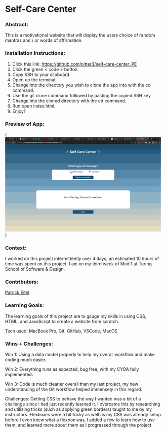 # Self-Care Center 

### Abstract:

This is a motivational website that will display the users choice of random mantras and / or words of affirmation.

### Installation Instructions:

1. Click this link: https://github.com/pitter3/self-care-center_PE
2. Click the green < code > button.
3. Copy SSH to your clipboard.
4. Open up the terminal.
5. Change into the directory you wish to clone the app into with the cd command.
6. Use the git clone command followed by pasting the copied SSH key.
7. Change into the cloned directory with the cd command.
8. Run open index.html.
9. Enjoy!

### Preview of App:
(![Alt text](Untitled.gif))

### Context:

I worked on this project intermittently over 4 days, an estimated 10 hours of time was spent on this project. I am on my third week of Mod 1 at Turing School of Software & Design.

### Contributors:

[Patrick Eitel](https://github.com/pitter3).

### Learning Goals:
The learning goals of this project are to gauge my skills in using CSS, HTML, and JavaScript to create a website from scratch. 

Tech used: MacBook Pro, Git, GitHub, VSCode, MacOS

### Wins + Challenges:

Win 1: Using a data model properly to help my overall workflow and make coding much easier.

Win 2: Everything runs as expected, bug free, with my CYOA fully implemented.

Win 3: Code is much cleaner overall than my last project, my new understanding of the Git workflow helped immensely in this regard.

Challenges: Getting CSS to behave the way I wanted was a bit of a challenge since I had just recently learned it. I overcame this by researching and utilizing tricks (such as applying green borders) taught to me by my instructors. Flexboxes were a bit tricky as well as my CSS was already setup before I even knew what a flexbox was, I added a few to learn how to use them, and learned more about them as I progressed through the project.
